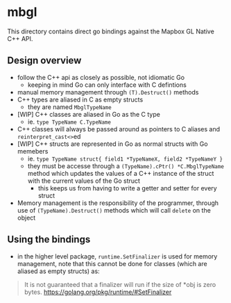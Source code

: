 # mbgl

This directory contains direct go bindings against the Mapbox GL Native C++ API.

## Design overview

* follow the C++ api as closely as possible, not idiomatic Go
    * keeping in mind Go can only interface with C defintions
* manual memory management through `(T).Destruct()` methods
* C++ types are aliased in C as empty structs
    * they are named `MbglTypeName`
* [WIP] C++ classes are aliased in Go as the C type
    * ie. `type TypeName C.TypeName`
* C++ classes will always be passed around as pointers to C aliases and `reinterpret_cast<>`ed 
* [WIP] C++ structs are represented in Go as normal structs with Go memebers
    * ie. `type TypeName struct{ field1 *TypeNameX, field2 *TypeNameY }`
    * they must be accesse through a `(TypeName).cPtr() *C.MbglTypeName` method which updates the values of a C++ instance of the struct with the current values of the Go struct
        * this keeps us from having to write a getter and setter for every struct
* Memory management is the responsibility of the programmer, through use of `(TypeName).Destruct()` methods which will call `delete` on the object

## Using the bindings

* in the higher level package, `runtime.SetFinalizer` is used for memory management, note that this cannot be done for classes (which are aliased as empty structs) as: 

> It is not guaranteed that a finalizer will run if the size of *obj is zero bytes.
> https://golang.org/pkg/runtime/#SetFinalizer